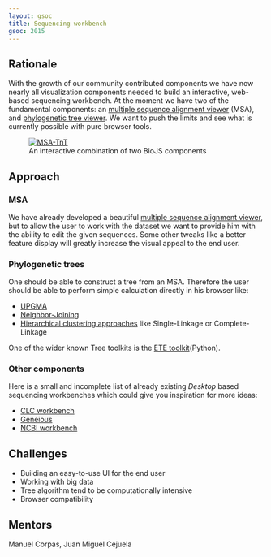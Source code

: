```yaml
---
layout: gsoc 
title: Sequencing workbench
gsoc: 2015
---
```


Rationale
---------

With the growth of our community contributed components we have now nearly all visualization components needed to build an interactive, web-based sequencing workbench.
At the moment we have two of the fundamental components: an [multiple sequence alignment viewer][msa] (MSA), and [phylogenetic tree viewer][exelexis].
We want to push the limits and see what is currently possible with pure browser tools.

<figure>
	<a href="http://biojs.io/#/d/msa-tnt">
		<img src="{{ site.baseurl }}gsoc/2015/img/msa_tnt.jpg" alt="MSA-TnT" style="max-width:80%; max-height: 50%">
	</a>
	<figcaption>An interactive combination of two BioJS components</figcaption>
</figure>

[exelexis]: http://biojs.io/d/exelixis
[msa]: http://biojs.io/d/msa

Approach
--------

### MSA

We have already developed a beautiful [multiple sequence alignment viewer][msa], but to
allow the user to work with the dataset we want to provide him with the ability 
to edit the given sequences. Some other tweaks like a better feature display 
will greatly increase the visual appeal to the end user.


### Phylogenetic trees

One should be able to construct a tree from an MSA.
Therefore the user should be able to perform simple calculation directly in his browser like:

* [UPGMA][upgma]
* [Neighbor-Joining][neighborjoining]
* [Hierarchical clustering approaches][hierarchicalclust] like Single-Linkage or Complete-Linkage

One of the wider known Tree toolkits is the [ETE toolkit][ETEToolkit](Python).

[upgma]: https://en.wikipedia.org/wiki/UPGMA
[neighborjoining]: https://en.wikipedia.org/wiki/Neighbor_joining
[hierarchicalclust]: https://en.wikipedia.org/wiki/Hierarchical_clustering
[ETEToolkit]: http://etetoolkit.org/

### Other components

Here is a small and incomplete list of already existing _Desktop_ based sequencing 
workbenches which could give you inspiration for more ideas:

* [CLC workbench](http://www.clcbio.com/products/clc-main-workbench/)
* [Geneious](http://www.geneious.com/)
* [NCBI workbench](http://www.ncbi.nlm.nih.gov/tools/gbench/)

Challenges
---------

* Building an easy-to-use UI for the end user
* Working with big data
* Tree algorithm tend to be computationally intensive
* Browser compatibility

Mentors
---------

Manuel Corpas, Juan Miguel Cejuela
